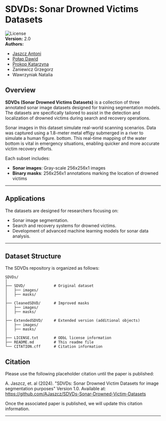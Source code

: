 # SDVDs: Sonar Drowned Victims Datasets

![License](https://img.shields.io/badge/license-ODbL%20v1.0-brightgreen)  
**Version:** 2.0  
**Authors:**
  - [Jaszcz Antoni](https://orcid.org/0000-0002-8997-0331)
  - [Połap Dawid](https://orcid.org/0000-0003-1972-5979)
  - [Prokop Katarzyna](https://orcid.org/0000-0002-3830-6182)
  - Zaniewicz Grzegorz
  - Wawrzyniak Natalia

## Overview

**SDVDs (Sonar Drowned Victims Datasets)** is a collection of three annotated sonar image datasets designed for training segmentation models. The datasets are specifically tailored to assist in the detection and localization of drowned victims during search and recovery operations.  

Sonar images in this dataset simulate real-world scanning scenarios. Data was captured using a 1.8-meter metal effigy submerged in a river to simulate a human figure. bottom. This real-time mapping of the water bottom is vital in emergency situations, enabling quicker and more accurate victim recovery efforts.

Each subset includes:  
- **Sonar images**: Gray-scale 256x256x1 images
- **Binary masks**:  256x256x1 annotations marking the location of drowned victims

---

## Applications
The datasets are designed for researchers focusing on:  
- Sonar image segmentation.  
- Search and recovery systems for drowned victims.  
- Development of advanced machine learning models for sonar data analysis.  

---

## Dataset Structure
The SDVDs repository is organized as follows:
```
SDVDs/
│
├── SDVD/             # Original dataset
│   ├── images/
│   ├── masks/ 
│
├── CleanedSDVD/      # Improved masks
│   ├── images/
│   ├── masks/
│
├── ExtendedSDVD/     # Extended version (additional objects)
│   ├── images/
│   ├── masks/
│
├── LICENSE.txt       # ODbL license information
├── README.md         # This readme file
└── CITATION.cff      # Citation information
```
## Citation
Please use the following placeholder citation until the paper is published:

A. Jaszcz, et. al (2024). "SDVDs: Sonar Drowned Victim Datasets for image segmentation purposes" Version 1.0. Available at: https://github.com/AJaszcz/SDVDs-Sonar-Drowned-Victim-Datasets

Once the associated paper is published, we will update this citation information.


---

